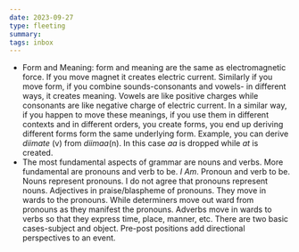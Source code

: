 ```yaml
---
date: 2023-09-27
type: fleeting
summary:
tags: inbox
---
```

- Form and Meaning: form and meaning are the same as electromagnetic force. If you move magnet it creates electric current. Similarly if you move form, if you combine sounds-consonants and vowels- in different ways, it creates meaning. Vowels are like positive charges while consonants are like negative charge of electric current. In a similar way, if you happen to move these meanings, if you use them in different contexts and in different orders, you create forms, you end up deriving different forms form the same underlying form. Example, you can derive *diimate* (v) from *diimaa*(n). In this case *aa* is dropped while *at* is created. 
- The most fundamental aspects of grammar are nouns and verbs. More fundamental are pronouns and verb to be. *I Am*. Pronoun and verb to be. Nouns represent pronouns. I do not agree that pronouns represent nouns. Adjectives in praise/blaspheme of pronouns. They move in wards to the pronouns. While determiners move out ward from pronouns as they manifest the pronouns. Adverbs move in wards to verbs so that they express time, place, manner, etc. There are two basic cases-subject and object. Pre-post positions add directional perspectives to an event. 